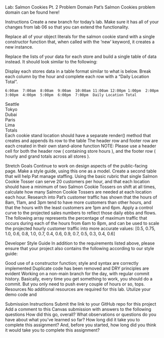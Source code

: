 Lab: Salmon Cookies Pt. 2
Problem Domain
Pat’s Salmon Cookies problem domain can be found here!

Instructions
Create a new branch for today’s lab. Make sure it has all of your changes from lab 06 so that you can extend the functionality.

Replace all of your object literals for the salmon cookie stand with a single constructor function that, when called with the ‘new’ keyword, it creates a new instance.

Replace the lists of your data for each store and build a single table of data instead. It should look similar to the following:

Display each stores data in a table format similar to what is below. Break each column by the hour and complete each row with a “Daily Location Total”.

 	6:00am	7:00am	8:00am	9:00am	10:00am	11:00am	12:00pm	1:00pm	2:00pm	3:00pm	4:00pm	5:00pm	6:00pm	7:00pm	Daily Location Total
Seattle	 	 	 	 	 	 	 	 	 	 	 	 	 	 	 
Tokyo	 	 	 	 	 	 	 	 	 	 	 	 	 	 	 
Dubai	 	 	 	 	 	 	 	 	 	 	 	 	 	 	 
Paris	 	 	 	 	 	 	 	 	 	 	 	 	 	 	 
Lima	 	 	 	 	 	 	 	 	 	 	 	 	 	 	 
Totals	 	 	 	 	 	 	 	 	 	 	 	 	 	 	 
Each cookie stand location should have a separate render() method that creates and appends its row to the table
The header row and footer row are each created in their own stand-alone function
NOTE: Please use a header cell for both the header row ( containing store hours ), and the footer row ( hourly and grand totals across all stores ).

Stretch Goals
Continue to work on design aspects of the public-facing page.
Make a style guide, using this one as a model.
Create a second table that will help Pat manage staffing. Using the basic rubric that single Salmon Cookie Tosser can serve 20 customers per hour, and that each location should have a minimum of two Salmon Cookie Tossers on shift at all times, calculate how many Salmon Cookie Tossers are needed at each location each hour.
Research into Pat’s customer traffic has shown that the hours of 8am, 11am, and 3pm tend to have more customers than other hours, and that the hours with the least customers are 1pm and 6pm. Apply a control curve to the projected sales numbers to reflect those daily ebbs and flows. The following array represents the percentage of maximum traffic that occurs during each of the hours from 6am to 8pm, and can be used to scale the projected hourly customer traffic into more accurate values:
[0.5, 0.75, 1.0, 0.6, 0.8, 1.0, 0.7, 0.4, 0.6, 0.9, 0.7, 0.5, 0.3, 0.4, 0.6]

Developer Style Guide
In addition to the requirements listed above, please ensure that your project also contains the following according to our style guide:

Good use of a constructor function; style and syntax are correctly implemented
Duplicate code has been removed and DRY principles are evident
Working on a non-main branch for the day, with regular commit history. Basically, every time you get something to work, you should do a commit. But you only need to push every couple of hours or so, tops.
Resources
No additional resources are required for this lab. Utulize your demo code and

Submission Instructions
Submit the link to your GitHub repo for this project
Add a comment to this Canvas submission with answers to the following questions
How did this go, overall?
What observations or questions do you have about what you’ve learned so far?
How long did it take you to complete this assignment? And, before you started, how long did you think it would take you to complete this assignment?